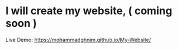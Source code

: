 # I will create my website, ( coming soon )


Live Demo: 
https://mohammadghnim.github.io/My-Website/
